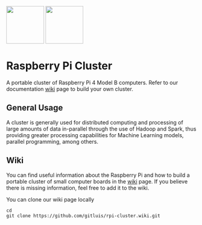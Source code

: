 <img src="https://cloud.githubusercontent.com/assets/10035308/22178093/cf7ecf00-dfe2-11e6-8fb3-dab3b1e17f7d.png" width="100px" height="100px"/> <img src="https://image.flaticon.com/icons/svg/1281/1281822.svg" width="100px" height="100px"/>


# Raspberry Pi Cluster

A portable cluster of Raspberry Pi 4 Model B computers. Refer to our documentation [wiki](https://github.com/gitluis/rpi-cluster/wiki) page to build your own cluster.

## General Usage

A cluster is generally used for distributed computing and processing of large amounts of data in-parallel through the use of Hadoop and Spark, thus providing greater processing capabilities for Machine Learning models, parallel programming, among others.

## Wiki

You can find useful information about the Raspberry Pi and how to build a portable cluster of small computer boards in the [wiki](https://github.com/gitluis/rpi-cluster/wiki) page. If you believe there is missing information, feel free to add it to the wiki.

You can clone our wiki page locally
```cli
cd
git clone https://github.com/gitluis/rpi-cluster.wiki.git
```
